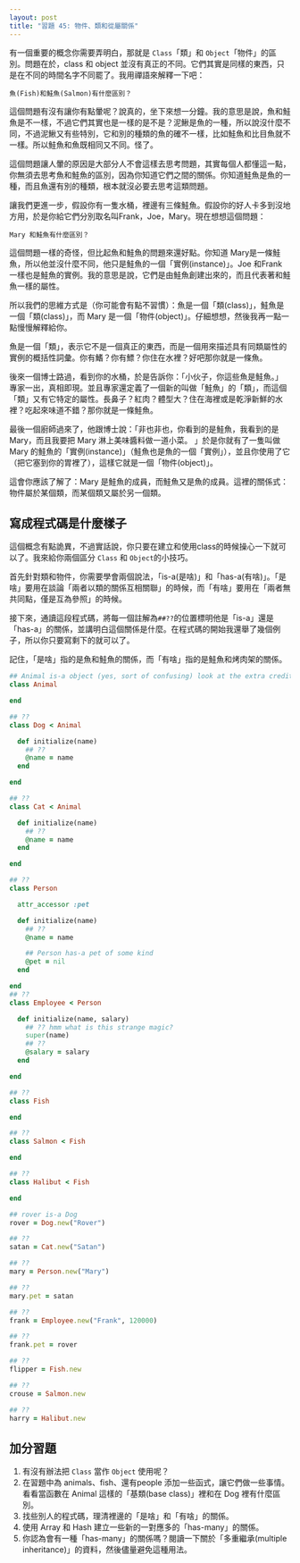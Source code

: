 ```yaml
---
layout: post
title: "習題 45: 物件、類和從屬關係"
---
```

有一個重要的概念你需要弄明白，那就是 `Class`「類」和 `Object`「物件」的區別。問題在於，class 和 object 並沒有真正的不同。它們其實是同樣的東西，只是在不同的時間名字不同罷了。我用禪語來解釋一下吧：

`魚(Fish)和鮭魚(Salmon)有什麼區別？`

這個問題有沒有讓你有點暈呢？說真的，坐下來想一分鐘。我的意思是說，魚和鮭魚是不一樣，不過它們其實也是一樣的是不是？泥鰍是魚的一種，所以說沒什麼不同，不過泥鰍又有些特別，它和別的種類的魚的確不一樣，比如鮭魚和比目魚就不一樣。所以鮭魚和魚既相同又不同。怪了。

這個問題讓人暈的原因是大部分人不會這樣去思考問題，其實每個人都懂這一點，你無須去思考魚和鮭魚的區別，因為你知道它們之間的關係。你知道鮭魚是魚的一種，而且魚還有別的種類，根本就沒必要去思考這類問題。

讓我們更進一步，假設你有一隻水桶，裡邊有三條鮭魚。假設你的好人卡多到沒地方用，於是你給它們分別取名叫Frank，Joe，Mary。現在想想這個問題：

`Mary 和鮭魚有什麼區別？`

這個問題一樣的奇怪，但比起魚和鮭魚的問題來還好點。你知道 Mary是一條鮭魚，所以他並沒什麼不同，他只是鮭魚的一個「實例(instance)」。Joe 和Frank 一樣也是鮭魚的實例。我的意思是說，它們是由鮭魚創建出來的，而且代表著和鮭魚一樣的屬性。

所以我們的思維方式是（你可能會有點不習慣）：魚是一個「類(class)」，鮭魚是一個「類(class)」，而 Mary 是一個「物件(object)」。仔細想想，然後我再一點一點慢慢解釋給你。

魚是一個「類」，表示它不是一個真正的東西，而是一個用來描述具有同類屬性的實例的概括性詞彙。你有鰭？你有鰾？你住在水裡？好吧那你就是一條魚。

後來一個博士路過，看到你的水桶，於是告訴你：「小伙子，你這些魚是鮭魚。」 專家一出，真相即現。並且專家還定義了一個新的叫做​​「鮭魚」的「類」，而這個「類」又有它特定的屬性。長鼻子？紅肉？體型大？住在海裡或是乾淨新鮮的水裡？吃起來味道不錯？那你就是一條鮭魚。

最後一個廚師過來了，他跟博士說：「非也非也，你看到的是鮭魚，我看到的是Mary，而且我要把 Mary 淋上美味醬料做一道小菜。 」於是你就有了一隻叫做Mary 的鮭魚的「實例(instance)」（鮭魚也是魚的一個「實例」），並且你使用了它（把它塞到你的胃裡了），這樣它就是一個​​「物件(object)」。

這會你應該了解了：Mary 是鮭魚的成員，而鮭魚又是魚的成員。這裡的關係式：物件屬於某個類，而某個類又屬於另一個類。

## 寫成程式碼是什麼樣子

這個概念有點詭異，不過實話說，你只要在建立和使用class的時候操心一下就可以了。我來給你兩個區分 `Class` 和 `Object`的小技巧。

首先針對類和物件，你需要學會兩個說法，「is-a(是啥)」和「has-a(有啥)」。「是啥」要用在談論「兩者以類的關係互相關聯」的時候，而「有啥」要用在「兩者無共同點，僅是互為參照」的時候。

接下來，通讀這段程式碼，將每一個註解為`##??`的位置標明他是「is-a」還是「has-a」的關係，並講明白這個關係是什麼。在程式碼的開始我還舉了幾個例子，所以你只要寫剩下的就可以了。

記住，「是啥」指的是魚和鮭魚的關係，而「有啥」指的是鮭魚和烤肉架的關係。

```ruby
## Animal is-a object (yes, sort of confusing) look at the extra credit
class Animal

end

## ??
class Dog < Animal

  def initialize(name)
    ## ??
    @name = name
  end

end

## ??
class Cat < Animal

  def initialize(name)
    ## ??
    @name = name
  end

end

## ??
class Person

  attr_accessor :pet

  def initialize(name)
    ## ??
    @name = name

    ## Person has-a pet of some kind
    @pet = nil
  end

end
## ??
class Employee < Person

  def initialize(name, salary)
    ## ?? hmm what is this strange magic?
    super(name)
    ## ??
    @salary = salary
  end

end

## ??
class Fish

end

## ??
class Salmon < Fish

end

## ??
class Halibut < Fish

end

## rover is-a Dog
rover = Dog.new("Rover")

## ??
satan = Cat.new("Satan")

## ??
mary = Person.new("Mary")

## ??
mary.pet = satan

## ??
frank = Employee.new("Frank", 120000)

## ??
frank.pet = rover

## ??
flipper = Fish.new

## ??
crouse = Salmon.new

## ??
harry = Halibut.new
```

## 加分習題

1. 有沒有辦法把 `Class` 當作 `Object` 使用呢？
2. 在習題中為 animals、fish、還有people 添加一些函式，讓它們做一些事情。看看當函數在 Animal 這樣的「基類(base class)」裡和在 Dog 裡有什麼區別。
3. 找些別人的程式碼，理清裡邊的「是啥」和「有啥」的關係。
4. 使用 Array 和 Hash 建立一些新的一對應多的「has-many」的關係。
5. 你認為會有一種「has-many」的關係嗎？閱讀一下關於「多重繼承(multiple inheritance)」的資料，然後儘量避免這種用法。